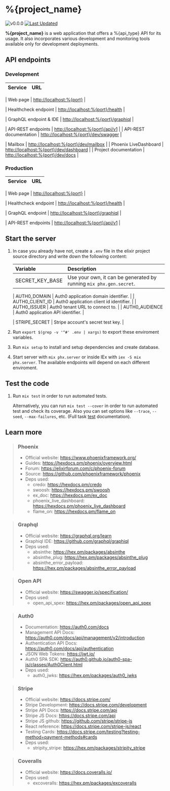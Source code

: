 <!-- markdownlint-disable MD028 -->
<!-- markdownlint-disable MD034 -->
# %{project_name}

![v0.0.0](https://img.shields.io/badge/version-0.0.0-white.svg?style=flat-square&color=lightgray)
[![Last Updated](https://img.shields.io/github/last-commit/%{repo_badge}.svg?style=flat-square)](%{repo_url}/commits/main)

**%{project_name}** is a web application that offers a %{api_type} API for its usage. It also incorporates various development and monitoring tools available only for development deployments.

## API endpoints

<!-- tabs-open -->

### Development

| Service | URL |
| --:     | :-- |
<!-- workbench-html open -->
| Web page | <http://localhost:%{port}> |
<!-- workbench-html close -->
<!-- workbench-healthcheck open -->
| Healthcheck endpoint | <http://localhost:%{port}/health> |
<!-- workbench-healthcheck close -->
<!-- workbench-graphql open -->
| GraphQL endpoint & IDE | <http://localhost:%{port}/graphiql> |
<!-- workbench-graphql close -->
<!-- workbench-rest open -->
| API-REST endpoints | <http://localhost:%{port}/api/v1> |
| API-REST documentation | <http://localhost:%{port}/dev/swagger> |
<!-- workbench-rest close -->
| Mailbox | <http://localhost:%{port}/dev/mailbox> |
| Phoenix LiveDashboard | <http://localhost:%{port}/dev/dashboard> |
| Project documentation | <http://localhost:%{port}/dev/docs> |

### Production

| Service | URL |
| --:     | :-- |
<!-- workbench-html open -->
| Web page | <http://localhost:%{port}> |
<!-- workbench-html close -->
<!-- workbench-healthcheck open -->
| Healthcheck endpoint | <http://localhost:%{port}/health> |
<!-- workbench-healthcheck close -->
<!-- workbench-graphql open -->
| GraphQL endpoint | <http://localhost:%{port}/graphiql> |
<!-- workbench-graphql close -->
<!-- workbench-rest open -->
| API-REST endpoints | <http://localhost:%{port}/api/v1> |
<!-- workbench-rest close -->

<!-- tabs-close -->

## Start the server

1. In case you already have not, create a `.env` file in the elixir project source directory and write down the following content:

    <!-- workbench-env open -->

    <!-- workbench-env close -->

    | Variable           | Description |
    | :--                | :--         |
    | SECRET_KEY_BASE    | Use your own, it can be generated by running `mix phx.gen.secret`. |
    <!-- workbench-auth0 open -->
    | AUTH0_DOMAIN       | Auth0 application domain identifier. |
    | AUTH0_CLIENT_ID    | Auth0 application client id identifier. |
    | AUTH0_ISSUER       | Auth0 tenant URL to connect to. |
    | AUTH0_AUDIENCE     | Auth0 application API identifier. |
    <!-- workbench-auth0 close -->
    <!-- workbench-stripe open -->
    | STRIPE_SECRET      | Stripe account's secret test key. |
    <!-- workbench-stripe close -->

1. Run `export $(grep -v '^#' .env | xargs)` to export these enviroment variables.
1. Run `mix setup` to install and setup dependencies and create database.
1. Start server with `mix phx.server` or inside IEx with `iex -S mix phx.server`.
  The available endpoints will depend on each different enviroment.

## Test the code

1. Run `mix test` in order to run automated tests.

    Alternatively, you can run `mix test --cover` in order to run automated test and check its coverage. Also you can set options like `--trace`, `--seed`, `--max-failures`, etc. (Full task [test](https://hexdocs.pm/mix/Mix.Tasks.Test.html) documentation).

## Learn more

> ### Phoenix
>
> - Official website: https://www.phoenixframework.org/
> - Guides: https://hexdocs.pm/phoenix/overview.html
> - Forum: https://elixirforum.com/c/phoenix-forum
> - Source: https://github.com/phoenixframework/phoenix
> - Deps used:
>   - credo: https://hexdocs.pm/credo
>   - swoosh: https://hexdocs.pm/swoosh
>   - ex_doc: https://hexdocs.pm/ex_doc
>   - phoenix_live_dashboard: https://hexdocs.pm/phoenix_live_dashboard
>   - flame_on: https://hexdocs.pm/flame_on

<!-- workbench-graphql open -->
> ### Graphql
>
> - Official website: https://graphql.org/learn
> - Graphiql IDE: https://github.com/graphql/graphiql
> - Deps used:
>   - absinthe: https://hex.pm/packages/absinthe
>   - absinthe_plug: https://hex.pm/packages/absinthe_plug
>   - absinthe_error_payload: https://hex.pm/packages/absinthe_error_payload

<!-- workbench-graphql close -->
<!-- workbench-rest open -->
> ### Open API
>
> - Official website: https://swagger.io/specification/
> - Deps used:
>   - open_api_spex: https://hex.pm/packages/open_api_spex

<!-- workbench-rest close -->
<!-- workbench-auth0 open -->
> ### Auth0
>
> - Documentation: https://auth0.com/docs
> - Management API Docs: https://auth0.com/docs/api/management/v2/introduction
> - Authentication API Docs: https://auth0.com/docs/api/authentication
> - JSON Web Tokens: https://jwt.io/
> - Auth0 SPA SDK: https://auth0.github.io/auth0-spa-js/classes/Auth0Client.html
> - Deps used:
>   - auth0_jwks: https://hex.pm/packages/auth0_jwks

<!-- workbench-auth0 close -->
<!-- workbench-stripe open -->
> ### Stripe
>
> - Official website: https://docs.stripe.com/
> - Stripe Development: https://docs.stripe.com/development
> - Stripe API Docs: https://docs.stripe.com/api
> - Stripe JS Docs: https://docs.stripe.com/api
> - Stripe JS github: https://github.com/stripe/stripe-js
> - React reference: https://docs.stripe.com/stripe-js/react
> - Testing Cards: https://docs.stripe.com/testing?testing-method=payment-methods#cards
> - Deps used:
>   - stripity_stripe: https://hex.pm/packages/stripity_stripe

<!-- workbench-stripe close -->
<!-- workbench-coveralls open -->
> ### Coveralls
>
> - Official website: https://docs.coveralls.io/
> - Deps used:
>   - excoveralls: https://hex.pm/packages/excoveralls

<!-- workbench-coveralls close -->